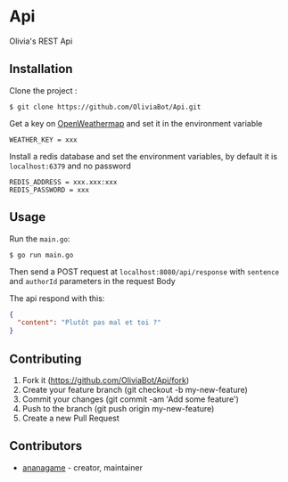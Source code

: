 # Api

Olivia's REST Api 

## Installation

Clone the project :

```
$ git clone https://github.com/OliviaBot/Api.git
```

Get a key on [OpenWeathermap](https://www.openweathermap.org/) and set it in the environment variable

```
WEATHER_KEY = xxx
```

Install a redis database and set the environment variables, by default it is `localhost:6379` and no password

```
REDIS_ADDRESS = xxx.xxx:xxx
REDIS_PASSWORD = xxx
```

## Usage

Run the `main.go`: 

```
$ go run main.go
```

Then send a POST request at `localhost:8080/api/response` with `sentence` and `authorId` parameters in the request Body

The api respond with this:

```json
{
  "content": "Plutôt pas mal et toi ?"
}
```

## Contributing

1. Fork it (https://github.com/OliviaBot/Api/fork)
2. Create your feature branch (git checkout -b my-new-feature)
3. Commit your changes (git commit -am 'Add some feature')
4. Push to the branch (git push origin my-new-feature)
5. Create a new Pull Request

## Contributors

- [ananagame](https://github.com/ananagame) - creator, maintainer
